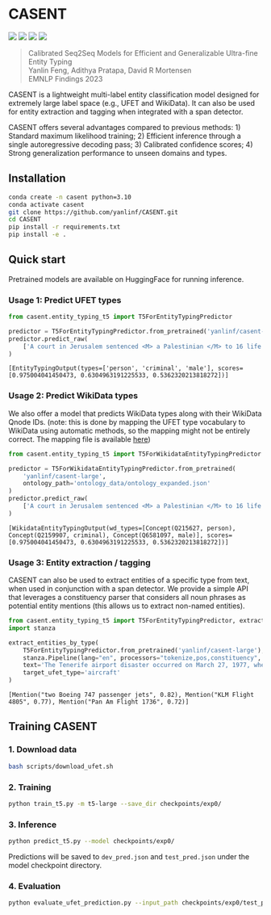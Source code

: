 # CASENT 

[![](https://img.shields.io/badge/license-MIT-green.svg)](LICENSE) 
[![](https://img.shields.io/badge/🤗-HuggingFace-red.svg)](https://huggingface.co/yanlinf/casent-large)
[![](https://img.shields.io/badge/emnlp23-Paper-yellow.svg)](https://huggingface.co/yanlinf/casent-large)
[![](https://img.shields.io/badge/🎈-Demo-blue.svg)](http://chronos.lti.cs.cmu.edu:8401/)

> Calibrated Seq2Seq Models for Efficient and Generalizable Ultra-fine Entity Typing<br/>
> Yanlin Feng, Adithya Pratapa, David R Mortensen<br/>
> EMNLP Findings 2023

CASENT is a lightweight multi-label entity classification model designed for extremely large label space (e.g., UFET and WikiData). It can also be used for entity extraction and tagging when integrated with a span detector.

CASENT offers several advantages compared to previous methods: 1) Standard maximum likelihood training; 2) Efficient inference through a single autoregressive decoding pass; 3) Calibrated confidence scores; 4) Strong generalization performance to unseen domains and types. 

## Installation

```bash
conda create -n casent python=3.10
conda activate casent
git clone https://github.com/yanlinf/CASENT.git
cd CASENT
pip install -r requirements.txt
pip install -e .
```

## Quick start

Pretrained models are available on HuggingFace for running inference.

### Usage 1: Predict UFET types

```python
from casent.entity_typing_t5 import T5ForEntityTypingPredictor

predictor = T5ForEntityTypingPredictor.from_pretrained('yanlinf/casent-large')
predictor.predict_raw(
    ['A court in Jerusalem sentenced <M> a Palestinian </M> to 16 life terms for forcing a bus off a cliff July 6 , killing 16 people']
)
```

```plain
[EntityTypingOutput(types=['person', 'criminal', 'male'], scores=[0.975004041450473, 0.6304963191225533, 0.5362320213818272])]
```

### Usage 2: Predict WikiData types

We also offer a model that predicts WikiData types along with their WikiData Qnode IDs. (note: this is done by mapping the UFET type vocabulary to WikiData using automatic methods, so the mapping might not be entirely correct. The mapping file is available [here](ontology_data/ufet_mapping.csv))

```python
from casent.entity_typing_t5 import T5ForWikidataEntityTypingPredictor

predictor = T5ForWikidataEntityTypingPredictor.from_pretrained(
    'yanlinf/casent-large',
    ontology_path='ontology_data/ontology_expanded.json'
)
predictor.predict_raw(
    ['A court in Jerusalem sentenced <M> a Palestinian </M> to 16 life terms for forcing a bus off a cliff July 6 , killing 16 people']
)
```

```plain
[WikidataEntityTypingOutput(wd_types=[Concept(Q215627, person), Concept(Q2159907, criminal), Concept(Q6581097, male)], scores=[0.975004041450473, 0.6304963191225533, 0.5362320213818272])]
```

### Usage 3: Entity extraction / tagging

CASENT can also be used to extract entities of a specific type from text, when used in conjunction with a span detector. We provide a simple API that leverages a constituency parser that considers all noun phrases as potential entity mentions (this allows us to extract non-named entities).

```python
from casent.entity_typing_t5 import T5ForEntityTypingPredictor, extract_entities_by_type
import stanza

extract_entities_by_type(
    T5ForEntityTypingPredictor.from_pretrained('yanlinf/casent-large'),
    stanza.Pipeline(lang="en", processors="tokenize,pos,constituency", use_gpu=True),
    text='The Tenerife airport disaster occurred on March 27, 1977, when two Boeing 747 passenger jets collided on the runway at Los Rodeos Airport (now Tenerife North Airport) on the Spanish island of Tenerife. The collision occurred when KLM Flight 4805 initiated its takeoff run during dense fog while Pan Am Flight 1736 was still on the runway.', 
    target_ufet_type='aircraft'
)
```

```plain
[Mention("two Boeing 747 passenger jets", 0.82), Mention("KLM Flight 4805", 0.77), Mention("Pan Am Flight 1736", 0.72)]
 ```

## Training CASENT

### 1. Download data

```bash
bash scripts/download_ufet.sh
```

### 2. Training 

```bash
python train_t5.py -m t5-large --save_dir checkpoints/exp0/
```

### 3. Inference

```bash
python predict_t5.py --model checkpoints/exp0/
```

Predictions will be saved to `dev_pred.json` and `test_pred.json` under the model checkpoint directory.

### 4. Evaluation

```bash
python evaluate_ufet_prediction.py --input_path checkpoints/exp0/test_pred.json
```
